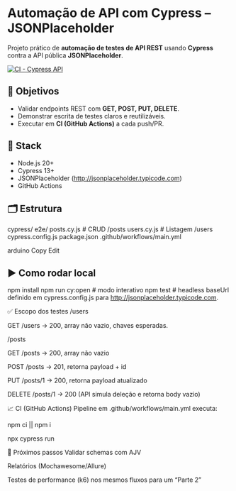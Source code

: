 # Automação de API com Cypress – JSONPlaceholder

Projeto prático de **automação de testes de API REST** usando **Cypress** contra a API pública **JSONPlaceholder**.

[![CI - Cypress API](https://img.shields.io/github/actions/workflow/status/mylena-oliveira/cypress-jsonplaceholder-tests/main.yml?label=CI%20Cypress&logo=github)](https://github.com/mylena-oliveira/cypress-jsonplaceholder-tests/actions)

## 🎯 Objetivos
- Validar endpoints REST com **GET, POST, PUT, DELETE**.
- Demonstrar escrita de testes claros e reutilizáveis.
- Executar em **CI (GitHub Actions)** a cada push/PR.

## 🧰 Stack
- Node.js 20+
- Cypress 13+
- JSONPlaceholder (http://jsonplaceholder.typicode.com)
- GitHub Actions

## 🗂 Estrutura
cypress/
e2e/
posts.cy.js # CRUD /posts
users.cy.js # Listagem /users
cypress.config.js
package.json
.github/workflows/main.yml

arduino
Copy
Edit

## ▶️ Como rodar local

npm install
npm run cy:open   # modo interativo
npm test          # headless
baseUrl definido em cypress.config.js para http://jsonplaceholder.typicode.com.


✅ Escopo dos testes
/users

GET /users → 200, array não vazio, chaves esperadas.

/posts

GET /posts → 200, array não vazio

POST /posts → 201, retorna payload + id

PUT /posts/1 → 200, retorna payload atualizado

DELETE /posts/1 → 200 (API simula deleção e retorna body vazio)

📈 CI (GitHub Actions)
Pipeline em .github/workflows/main.yml executa:

npm ci || npm i

npx cypress run

🚀 Próximos passos
Validar schemas com AJV

Relatórios (Mochawesome/Allure)

Testes de performance (k6) nos mesmos fluxos para um “Parte 2”
